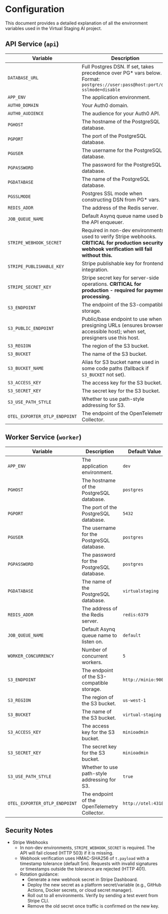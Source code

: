 # Configuration

This document provides a detailed explanation of all the environment variables used in the Virtual Staging AI project.

## API Service (`api`)

| Variable                      | Description                                                                                                                                           | Default Value                      |
| ----------------------------- | ----------------------------------------------------------------------------------------------------------------------------------------------------- | ---------------------------------- |
| `DATABASE_URL`                | Full Postgres DSN. If set, takes precedence over PG\* vars below. Format: `postgres://user:pass@host:port/db?sslmode=disable`                         |                                    |
| `APP_ENV`                     | The application environment.                                                                                                                          | `dev`                              |
| `AUTH0_DOMAIN`                | Your Auth0 domain.                                                                                                                                    |                                    |
| `AUTH0_AUDIENCE`              | The audience for your Auth0 API.                                                                                                                      | `https://api.virtualstaging.local` |
| `PGHOST`                      | The hostname of the PostgreSQL database.                                                                                                              | `postgres`                         |
| `PGPORT`                      | The port of the PostgreSQL database.                                                                                                                  | `5432`                             |
| `PGUSER`                      | The username for the PostgreSQL database.                                                                                                             | `postgres`                         |
| `PGPASSWORD`                  | The password for the PostgreSQL database.                                                                                                             | `postgres`                         |
| `PGDATABASE`                  | The name of the PostgreSQL database.                                                                                                                  | `virtualstaging`                   |
| `PGSSLMODE`                   | Postgres SSL mode when constructing DSN from PG\* vars.                                                                                               | `disable`                          |
| `REDIS_ADDR`                  | The address of the Redis server.                                                                                                                      | `redis:6379`                       |
| `JOB_QUEUE_NAME`              | Default Asynq queue name used by the API enqueuer.                                                                                                    | `default`                          |
| `STRIPE_WEBHOOK_SECRET`       | Required in non-dev environments; used to verify Stripe webhooks. **CRITICAL for production security - webhook verification will fail without this.** |                                    |
| `STRIPE_PUBLISHABLE_KEY`      | Stripe publishable key for frontend integration.                                                                                                      |                                    |
| `STRIPE_SECRET_KEY`           | Stripe secret key for server-side operations. **CRITICAL for production - required for payment processing.**                                          |                                    |
| `S3_ENDPOINT`                 | The endpoint of the S3-compatible storage.                                                                                                            | `http://minio:9000`                |
| `S3_PUBLIC_ENDPOINT`          | Public/base endpoint to use when presigning URLs (ensures browser-accessible host); when set, presigners use this host.                               |                                    |
| `S3_REGION`                   | The region of the S3 bucket.                                                                                                                          | `us-west-1`                        |
| `S3_BUCKET`                   | The name of the S3 bucket.                                                                                                                            | `virtual-staging`                  |
| `S3_BUCKET_NAME`              | Alias for S3 bucket name used in some code paths (fallback if `S3_BUCKET` not set).                                                                   |                                    |
| `S3_ACCESS_KEY`               | The access key for the S3 bucket.                                                                                                                     | `minioadmin`                       |
| `S3_SECRET_KEY`               | The secret key for the S3 bucket.                                                                                                                     | `minioadmin`                       |
| `S3_USE_PATH_STYLE`           | Whether to use path-style addressing for S3.                                                                                                          | `true`                             |
| `OTEL_EXPORTER_OTLP_ENDPOINT` | The endpoint of the OpenTelemetry Collector.                                                                                                          | `http://otel:4318`                 |

## Worker Service (`worker`)

| Variable                      | Description                                  | Default Value       |
| ----------------------------- | -------------------------------------------- | ------------------- |
| `APP_ENV`                     | The application environment.                 | `dev`               |
| `PGHOST`                      | The hostname of the PostgreSQL database.     | `postgres`          |
| `PGPORT`                      | The port of the PostgreSQL database.         | `5432`              |
| `PGUSER`                      | The username for the PostgreSQL database.    | `postgres`          |
| `PGPASSWORD`                  | The password for the PostgreSQL database.    | `postgres`          |
| `PGDATABASE`                  | The name of the PostgreSQL database.         | `virtualstaging`    |
| `REDIS_ADDR`                  | The address of the Redis server.             | `redis:6379`        |
| `JOB_QUEUE_NAME`              | Default Asynq queue name to listen on.       | `default`           |
| `WORKER_CONCURRENCY`          | Number of concurrent workers.                | `5`                 |
| `S3_ENDPOINT`                 | The endpoint of the S3-compatible storage.   | `http://minio:9000` |
| `S3_REGION`                   | The region of the S3 bucket.                 | `us-west-1`         |
| `S3_BUCKET`                   | The name of the S3 bucket.                   | `virtual-staging`   |
| `S3_ACCESS_KEY`               | The access key for the S3 bucket.            | `minioadmin`        |
| `S3_SECRET_KEY`               | The secret key for the S3 bucket.            | `minioadmin`        |
| `S3_USE_PATH_STYLE`           | Whether to use path-style addressing for S3. | `true`              |
| `OTEL_EXPORTER_OTLP_ENDPOINT` | The endpoint of the OpenTelemetry Collector. | `http://otel:4318`  |

## Security Notes

- Stripe Webhooks
  - In non-dev environments, `STRIPE_WEBHOOK_SECRET` is required. The API will fail closed (HTTP 503) if it is missing.
  - Webhook verification uses HMAC-SHA256 of `t.payload` with a timestamp tolerance (default 5m). Requests with invalid signatures or timestamps outside the tolerance are rejected (HTTP 401).
  - Rotation guidance:
    - Generate a new webhook secret in Stripe Dashboard.
    - Deploy the new secret as a platform secret/variable (e.g., GitHub Actions, Docker secrets, or cloud secret manager).
    - Roll out to all environments. Verify by sending a test event from Stripe CLI.
    - Remove the old secret once traffic is confirmed on the new key.
